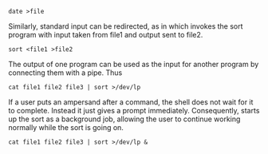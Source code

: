```
date >file
```

Similarly, standard input can be redirected, as in which invokes the sort program with input taken from file1 and output sent to file2.

```
sort <file1 >file2
```

The output of one program can be used as the input for another program by connecting them
with a pipe. Thus

```
cat file1 file2 file3 | sort >/dev/lp
```

If a user puts an ampersand after a command, the shell does not wait for it to complete. Instead
it just gives a prompt immediately. Consequently, starts up the sort as a background job,
allowing the user to continue working normally while the
sort is going on.

```
cat file1 file2 file3 | sort >/dev/lp &
```
